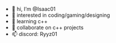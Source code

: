 - 👋 hi, I’m @Isaac01
- 👀 interested in coding/gaming/designing
- 🌱 learning c++
- 💞️ collaborate on c++ projects
- 📫 discord: Ryyz01

<!---
Ryzz01/Ryzz01 is a ✨ special ✨ repository because its `README.md` (this file) appears on your GitHub profile.
You can click the Preview link to take a look at your changes.
--->
